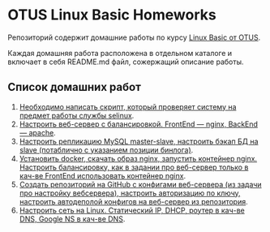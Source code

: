# OTUS Linux Basic Homeworks

Репозиторий содержит домашние работы по курсу [Linux Basic от OTUS](https://otus.ru/lessons/linux-basic/).

Каждая домашняя работа расположена в отдельном каталоге и включает в себя README.md файл, сожержащий описание работы.

## Список домашних работ

1. [Необходимо написать скрипт, который проверяет систему на предмет работы службы selinux](/homework01).
2. [Настроить веб-сервер с балансировкой. FrontEnd — nginx, BackEnd — apache](/homework02).
3. [Настроить репликацию MySQL master-slave, настроить бэкап БД на slave (потаблично с указанием позиции бинлога)](/homework03).
4. [Установить docker, скачать образ nginx, запустить контейнер nginx. Настроить балансировку, как в задании про веб-сервер только в кач-ве FrontEnd использовать контейнер nginx](/homework04).
5. [Создать репозиторий на GitHub с конфигами веб-сервера (из задачи про настройку вебсервера), настроить авторизацию по ключу, настроить автодеполой конфигов на веб-сервер из репозитория](/homework05).
6. [Настроить сеть на Linux. Статический IP, DHCP, роутер в кач-ве DNS, Google NS в кач-ве DNS](/homework06).
